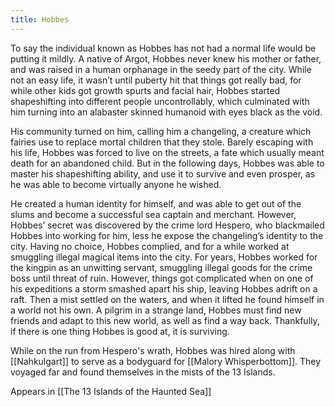 ```yaml
---
title: Hobbes
---
```


To say the individual known as Hobbes has not had a normal life would be putting it mildly. A native of Argot, Hobbes never knew his mother or father, and was raised in a human orphanage in the seedy part of the city. While not an easy life, it wasn’t until puberty hit that things got really bad, for while other kids got growth spurts and facial hair, Hobbes started shapeshifting into different people uncontrollably, which culminated with him turning into an alabaster skinned humanoid with eyes black as the void. 
 
His community turned on him, calling him a changeling, a creature which fairies use to replace mortal children that they stole. Barely escaping with his life, Hobbes was forced to live on the streets, a fate which usually meant death for an abandoned child. But in the following days, Hobbes was able to master his shapeshifting ability, and use it to survive and even prosper, as he was able to become virtually anyone he wished. 
 
He created a human identity for himself, and was able to get out of the slums and become a successful sea captain and merchant. However, Hobbes’ secret was discovered by the crime lord Hespero, who blackmailed Hobbes into working for him, less he expose the changeling’s identity to the city. Having no choice, Hobbes complied, and for a while worked at smuggling illegal magical items into the city. For years, Hobbes worked for the kingpin as an unwitting servant, smuggling illegal goods for the crime boss until threat of ruin. However, things got complicated when on one of his expeditions a storm smashed apart his ship, leaving Hobbes adrift on a raft. Then a mist settled on the waters, and when it lifted he found himself in a world not his own. A pilgrim in a strange land, Hobbes must find new friends and adapt to this new world, as well as find a way back. Thankfully, if there is one thing Hobbes is good at, it is surviving.

While on the run from Hespero's wrath, Hobbes was hired along with [[Nahkulgart]] to serve as a bodyguard for [[Malory Whisperbottom]]. They voyaged far and found themselves in the mists of the 13 Islands. 

Appears in [[The 13 Islands of the Haunted Sea]]